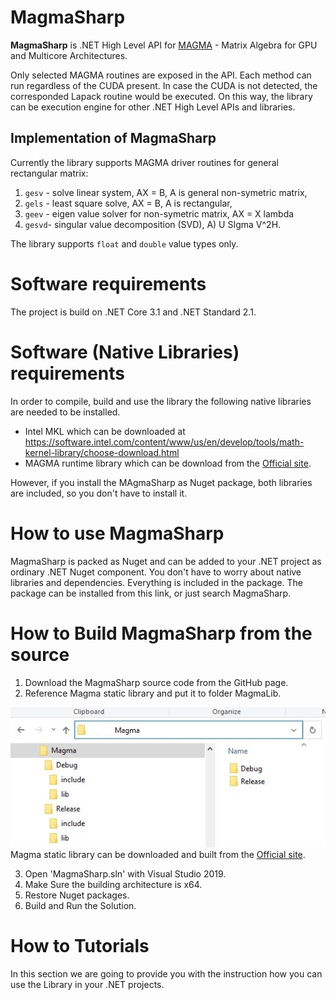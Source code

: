 # MagmaSharp
**MagmaSharp** is .NET High Level API for [MAGMA](https://icl.cs.utk.edu/projectsfiles/magma/doxygen/index.html) - Matrix Algebra for GPU and Multicore Architectures.


Only selected MAGMA routines are exposed in the API. Each method can run regardless of the CUDA present. In case the CUDA is not detected, the corresponded Lapack routine would be executed. On this way, the library can be execution engine for other .NET High Level APIs and libraries.

## Implementation of MagmaSharp
Currently the library supports MAGMA driver routines for general rectangular matrix:

1. ```gesv``` - solve linear system, AX = B, A is general non-symetric matrix,
2. ```gels``` - least square solve, AX = B, A is rectangular,
3. ```geev``` - eigen value solver for non-symetric matrix, AX = X lambda
4. ```gesvd```- singular value decomposition (SVD), A) U SIgma V^2H.

The library supports `float` and `double` value types only.

# Software requirements

The project is build on .NET Core 3.1 and .NET Standard 2.1. 

# Software (Native Libraries) requirements
In order to compile, build and use the library the following native libraries are needed to be installed. 

- Intel MKL which can be downloaded at https://software.intel.com/content/www/us/en/develop/tools/math-kernel-library/choose-download.html
- MAGMA runtime library which can be download from the [Official site](https://icl.utk.edu/magma/software/index.html).

However, if you install the MAgmaSharp as Nuget package, both libraries are included, so you don't have to install it. 

# How to use MagmaSharp

 MagmaSharp is packed as Nuget and can be added to your .NET project as ordinary .NET Nuget component. You don't have to worry about native libraries and dependencies. Everything is included in the package.
The package can be installed from this link, or just search MagmaSharp.

# How to Build MagmaSharp from the source

1. Download the MagmaSharp source code from the GitHub page. 
2. Reference Magma static library and put it to folder MagmaLib.

![Magma runtime location](img/magma_lib_location.jpg)
Magma static library can be downloaded and built from the [Official site](https://icl.utk.edu/magma/software/index.html).

3. Open 'MagmaSharp.sln' with Visual Studio 2019.
4. Make Sure the building architecture is x64.
5. Restore Nuget packages.
5. Build and Run the Solution.


# How to Tutorials 

In this section we are going to provide you with the instruction how you can use the Library in your .NET projects.


